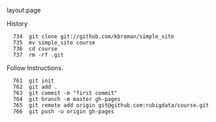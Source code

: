 layout:page

History
```
  734  git clone git://github.com/kbroman/simple_site
  735  mv simple_site course
  736  cd course
  737  rm -rf .git
```

Follow Instructions.

```
  761  git init
  762  git add .
  763  git commit -m "first commit"
  764  git branch -m master gh-pages
  765  git remote add origin git@github.com:rubigdata/course.git
  766  git push -u origin gh-pages
```
